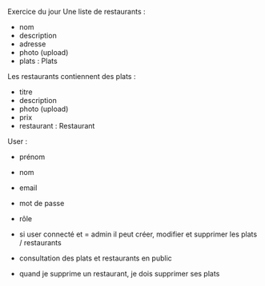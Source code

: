 Exercice du jour
Une liste de restaurants :
- nom
- description
- adresse
- photo (upload)
- plats : Plats

Les restaurants contiennent des plats :
- titre
- description
- photo (upload)
- prix 
- restaurant : Restaurant

User :
- prénom
- nom
- email
- mot de passe
- rôle

- si user connecté et = admin il peut créer, modifier et supprimer les plats / restaurants
- consultation des plats et restaurants en public 
- quand je supprime un restaurant, je dois supprimer ses plats 